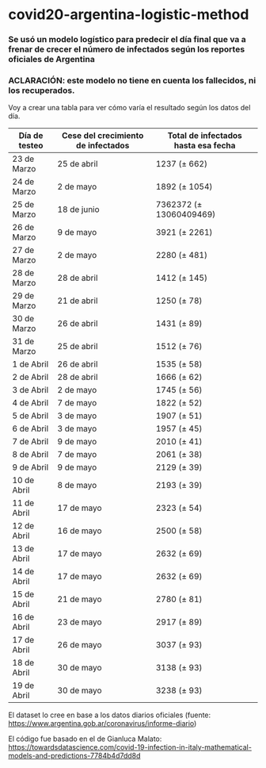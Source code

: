 # covid20-argentina-logistic-method

### Se usó un modelo logístico para predecir el día final que va a frenar de crecer el número de infectados según los reportes oficiales de Argentina

### ACLARACIÓN: este modelo no tiene en cuenta los fallecidos, ni los recuperados.

Voy a crear una tabla para ver cómo varía el resultado según los datos del día.

| Día de testeo | Cese del crecimiento de infectados| Total de infectados hasta esa fecha |
| ------------- | ------------- | ------------- |
| 23 de Marzo  | 25 de abril | 1237 (± 662)|
| 24 de Marzo  | 2 de mayo | 1892 (± 1054)|
| 25 de Marzo | 18 de junio | 7362372 (± 13060409469)|
| 26 de Marzo | 9 de mayo | 3921 (± 2261) |
| 27 de Marzo | 2 de mayo | 2280 (± 481) |
| 28 de Marzo | 28 de abril | 1412 (± 145) |
| 29 de Marzo | 21 de abril | 1250 (± 78) |
| 30 de Marzo | 26 de abril | 1431 (± 89) |
| 31 de Marzo | 25 de abril | 1512 (± 76) |
| 1 de Abril | 26 de abril | 1535 (± 58) |
| 2 de Abril | 28 de abril | 1666 (± 62) |
| 3 de Abril | 2 de mayo | 1745 (± 56) |
| 4 de Abril | 7 de mayo | 1822 (± 52) |
| 5 de Abril | 3 de mayo | 1907 (± 51) |
| 6 de Abril | 3 de mayo | 1957 (± 45) |
| 7 de Abril | 9 de mayo | 2010 (± 41) |
| 8 de Abril | 7 de mayo | 2061 (± 38) |
| 9 de Abril | 9 de mayo | 2129 (± 39) |
| 10 de Abril | 8 de mayo | 2193 (± 39) |
| 11 de Abril | 17 de mayo | 2323 (± 54) |
| 12 de Abril | 16 de mayo | 2500 (± 58) |
| 13 de Abril | 17 de mayo | 2632 (± 69) |
| 14 de Abril | 17 de mayo | 2632 (± 69) |
| 15 de Abril | 21 de mayo | 2780 (± 81) |
| 16 de Abril | 23 de mayo | 2917 (± 89) |
| 17 de Abril | 26 de mayo | 3037 (± 93) |
| 18 de Abril | 30 de mayo | 3138 (± 93) |
| 19 de Abril | 30 de mayo | 3238 (± 93) |

El dataset lo cree en base a los datos diarios oficiales (fuente: https://www.argentina.gob.ar/coronavirus/informe-diario)

El código fue basado en el de Gianluca Malato: https://towardsdatascience.com/covid-19-infection-in-italy-mathematical-models-and-predictions-7784b4d7dd8d
